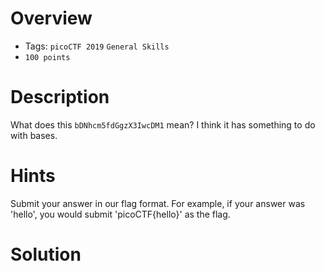 # Overview
- Tags: `picoCTF 2019` `General Skills`
- `100 points`

# Description
What does this `bDNhcm5fdGgzX3IwcDM1` mean? I think it has something to do with bases.

# Hints
Submit your answer in our flag format. For example, if your answer was 'hello', you would submit 'picoCTF{hello}' as the flag.

# Solution
